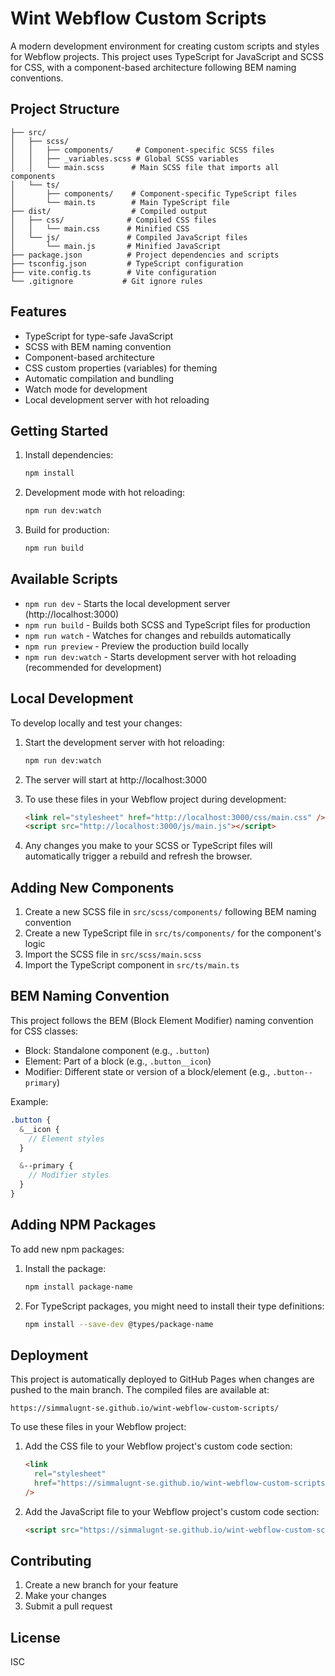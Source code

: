 # Wint Webflow Custom Scripts

A modern development environment for creating custom scripts and styles for Webflow projects. This project uses TypeScript for JavaScript and SCSS for CSS, with a component-based architecture following BEM naming conventions.

## Project Structure

```
├── src/
│   ├── scss/
│   │   ├── components/     # Component-specific SCSS files
│   │   ├── _variables.scss # Global SCSS variables
│   │   └── main.scss      # Main SCSS file that imports all components
│   └── ts/
│       ├── components/    # Component-specific TypeScript files
│       └── main.ts        # Main TypeScript file
├── dist/                  # Compiled output
│   ├── css/              # Compiled CSS files
│   │   └── main.css      # Minified CSS
│   └── js/               # Compiled JavaScript files
│       └── main.js       # Minified JavaScript
├── package.json          # Project dependencies and scripts
├── tsconfig.json         # TypeScript configuration
├── vite.config.ts        # Vite configuration
└── .gitignore           # Git ignore rules
```

## Features

- TypeScript for type-safe JavaScript
- SCSS with BEM naming convention
- Component-based architecture
- CSS custom properties (variables) for theming
- Automatic compilation and bundling
- Watch mode for development
- Local development server with hot reloading

## Getting Started

1. Install dependencies:

   ```bash
   npm install
   ```

2. Development mode with hot reloading:

   ```bash
   npm run dev:watch
   ```

3. Build for production:
   ```bash
   npm run build
   ```

## Available Scripts

- `npm run dev` - Starts the local development server (http://localhost:3000)
- `npm run build` - Builds both SCSS and TypeScript files for production
- `npm run watch` - Watches for changes and rebuilds automatically
- `npm run preview` - Preview the production build locally
- `npm run dev:watch` - Starts development server with hot reloading (recommended for development)

## Local Development

To develop locally and test your changes:

1. Start the development server with hot reloading:

   ```bash
   npm run dev:watch
   ```

2. The server will start at http://localhost:3000

3. To use these files in your Webflow project during development:

   ```html
   <link rel="stylesheet" href="http://localhost:3000/css/main.css" />
   <script src="http://localhost:3000/js/main.js"></script>
   ```

4. Any changes you make to your SCSS or TypeScript files will automatically trigger a rebuild and refresh the browser.

## Adding New Components

1. Create a new SCSS file in `src/scss/components/` following BEM naming convention
2. Create a new TypeScript file in `src/ts/components/` for the component's logic
3. Import the SCSS file in `src/scss/main.scss`
4. Import the TypeScript component in `src/ts/main.ts`

## BEM Naming Convention

This project follows the BEM (Block Element Modifier) naming convention for CSS classes:

- Block: Standalone component (e.g., `.button`)
- Element: Part of a block (e.g., `.button__icon`)
- Modifier: Different state or version of a block/element (e.g., `.button--primary`)

Example:

```scss
.button {
  &__icon {
    // Element styles
  }

  &--primary {
    // Modifier styles
  }
}
```

## Adding NPM Packages

To add new npm packages:

1. Install the package:

   ```bash
   npm install package-name
   ```

2. For TypeScript packages, you might need to install their type definitions:
   ```bash
   npm install --save-dev @types/package-name
   ```

## Deployment

This project is automatically deployed to GitHub Pages when changes are pushed to the main branch. The compiled files are available at:

```
https://simmalugnt-se.github.io/wint-webflow-custom-scripts/
```

To use these files in your Webflow project:

1. Add the CSS file to your Webflow project's custom code section:

   ```html
   <link
     rel="stylesheet"
     href="https://simmalugnt-se.github.io/wint-webflow-custom-scripts/css/main.css"
   />
   ```

2. Add the JavaScript file to your Webflow project's custom code section:
   ```html
   <script src="https://simmalugnt-se.github.io/wint-webflow-custom-scripts/js/main.js"></script>
   ```

## Contributing

1. Create a new branch for your feature
2. Make your changes
3. Submit a pull request

## License

ISC
